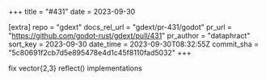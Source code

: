 +++
title = "#431"
date = 2023-09-30

[extra]
repo = "gdext"
docs_rel_url = "gdext/pr-431/godot"
pr_url = "https://github.com/godot-rust/gdext/pull/431"
pr_author = "dataphract"
sort_key = 2023-09-30
date_time = 2023-09-30T08:32:55Z
commit_sha = "5c80691f2cb7d5e895478e4d1c45f8110fad5032"
+++

fix vector{2,3} reflect() implementations
